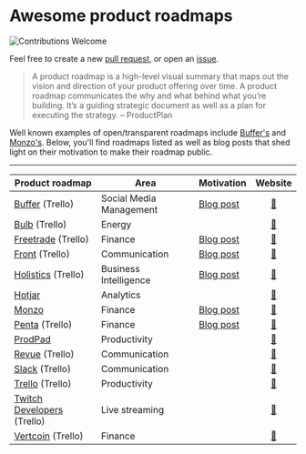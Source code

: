# Awesome product roadmaps

![Contributions Welcome](https://img.shields.io/badge/Contributions-welcome-blue.svg)

Feel free to create a new [pull request](https://github.com/logicalicy/awesome-product-roadmaps/pulls), or open an [issue](https://github.com/logicalicy/awesome-product-roadmaps/issues/new).

> A product roadmap is a high-level visual summary that maps out the vision and direction of your product offering over time. A product roadmap communicates the why and what behind what you’re building. It’s a guiding strategic document as well as a plan for executing the strategy. – ProductPlan

Well known examples of open/transparent roadmaps include [Buffer's](https://trello.com/b/PDIV7XW3/buffer-transparent-product-roadmap) and [Monzo's](https://monzo.com/blog/2018/11/07/making-monzo-roadmap). Below, you'll find roadmaps listed as well as blog posts that shed light on their motivation to make their roadmap public.

---

| Product roadmap | Area | Motivation | Website |
| --------------- | ---- | ---------- | :-----: |
| [Buffer](https://trello.com/b/PDIV7XW3/buffer-transparent-product-roadmap) (Trello) | Social Media Management | [Blog post](https://open.buffer.com/transparent-product-roadmap/) | [:link:](https://buffer.com/) |
| [Bulb](https://trello.com/b/xjpjIt0e/bulbs-open-roadmap) (Trello) | Energy || [:link:](https://bulb.co.uk/) |
| [Freetrade](https://trello.com/b/W15ccViA/freetrade-open-roadmap-20) (Trello) | Finance | [Blog post](https://blog.freetrade.io/our-open-product-roadmap-ba139ee0ac28) | [:link:](https://freetrade.io/) |
| [Front](https://trello.com/b/kZsVVrc8/front-product-roadmap) (Trello) | Communication | [Blog post](https://venturebeat.com/2019/06/16/we-made-our-product-roadmap-public-and-havent-regretted-it/) | [:link:](https://frontapp.com/) |
| [Holistics](https://trello.com/b/DvUBMV3M/holistics-product-roadmap) (Trello) | Business Intelligence | [Blog post](https://medium.com/holistics-software/why-should-you-have-a-public-roadmap-and-how-to-build-it-56f3a55a8604) | [:link:](https://www.holistics.io/) |
| [Hotjar](https://help.hotjar.com/hc/en-us/articles/115012303268-Product-Roadmap) | Analytics || [:link:](http://hotjar.com) |
| [Monzo](https://monzo.com/community/making-monzo/) | Finance | [Blog post](https://monzo.com/blog/2018/11/07/making-monzo-roadmap) | [:link:](https://monzo.com/) |
| [Penta](https://trello.com/b/v0hXe4kb/penta-product-roadmap) (Trello) | Finance | [Blog post](https://getpenta.com/en/blog/pentas-transparency-roadmap/) | [:link:](https://getpenta.com/) |
| [ProdPad](https://www.prodpad.com/about-us/our-roadmap/) | Productivity || [:link:](https://www.prodpad.com/) |
| [Revue](https://trello.com/b/DszHsnN2/revue-open-roadmap) (Trello) | Communication || [:link:](https://www.getrevue.co/) |
| [Slack](https://trello.com/b/ZnTQyumQ/slack-platform-roadmap-for-developers) (Trello) | Communication || [:link:](https://slack.com/intl/en-gb/) |
| [Trello](https://trello.com/b/nC8QJJoZ/trello-development-roadmap) (Trello) | Productivity || [:link:](https://trello.com/) |
| [Twitch Developers](https://trello.com/b/xdoVhmKj/twitch-developers-roadmap) (Trello) | Live streaming || [:link:](https://dev.twitch.tv/) |
| [Vertcoin](https://trello.com/b/RbsKPeGw/vertcoin-roadmap) (Trello) | Finance || [:link:](https://vertcoin.org/) |
